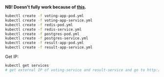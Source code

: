 **NB! Doesn't fully work because of [this](https://github.com/dockersamples/example-voting-app/issues/162#issuecomment-613201534).**

```bash
kubectl create -f voting-app-pod.yml
kubectl create -f voting-app-service.yml
kubectl create -f redis-pod.yml
kubectl create -f redis-service.yml
kubectl create -f postgres-pod.yml
kubectl create -f postgres-service.yml
kubectl create -f result-app-pod.yml
kubectl create -f result-app-service.yml
```

Get IP:

```bash
kubectl get services
# get external IP of voting-service and result-service and go to http://<external IP>
```
